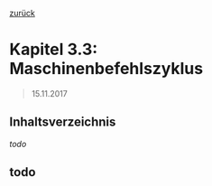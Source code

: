 [zurück](README.md)

# Kapitel 3.3: Maschinenbefehlszyklus

> 15.11.2017

## Inhaltsverzeichnis

_todo_

## todo